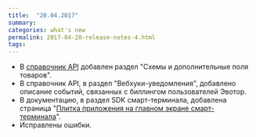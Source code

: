 ```yaml
---
title:  "20.04.2017"
summary:
categories: what's new
permalink: 2017-04-20-release-notes-4.html
tags:
---
```


*   В [справочник API](https://api.evotor.ru/docs/) добавлен раздел "Схемы и дополнительные поля товаров".
*   В справочник API, в раздел "Вебхуки-уведомления", добавлено описание событий, связанных с биллингом пользователей Эвотор.
*   В документацию, в раздел SDK смарт-терминала, добавлена страница "[Плитка приложения на главном экране смарт-терминала](./doc_smart_terminal_app_tile.html)".
*   Исправлены ошибки.

